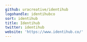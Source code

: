 ```yaml
---
github: uracreative/identihub
logohandle: identihubco
sort: identihub
title: Identihub
twitter: identihub
website: 'https://www.identihub.co/'
---
```

